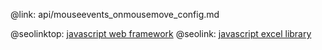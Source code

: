 @link: api/mouseevents_onmousemove_config.md

@seolinktop: [javascript web framework](https://webix.com)
@seolink: [javascript excel library](https://webix.com/widget/excel_viewer/)